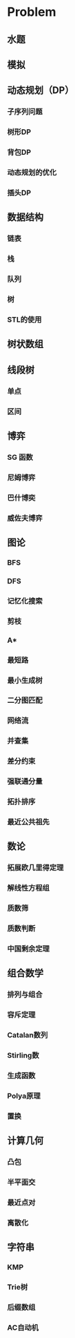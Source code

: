 # Problem

## 水题

## 模拟

## 动态规划（DP）

### 子序列问题

### 树形DP

### 背包DP

### 动态规划的优化 

### 插头DP

## 数据结构

### 链表

### 栈

### 队列

### 树

### STL的使用

## 树状数组

## 线段树

### 单点

### 区间

## 博弈

### SG 函数

### 尼姆博弈

### 巴什博奕

### 威佐夫博弈

## 图论

### BFS

### DFS

### 记忆化搜索

### 剪枝

### A*

### 最短路

### 最小生成树

### 二分图匹配

### 网络流

### 并查集

### 差分约束

### 强联通分量

### 拓扑排序

### 最近公共祖先

## 数论

### 拓展欧几里得定理

### 解线性方程组

### 质数筛

### 质数判断

### 中国剩余定理

## 组合数学

### 排列与组合

### 容斥定理

### Catalan数列 

### Stirling数 

### 生成函数

### Polya原理 

### 置换

## 计算几何

### 凸包

### 半平面交

### 最近点对

### 离散化

## 字符串

### KMP

### Trie树

### 后缀数组

### AC自动机